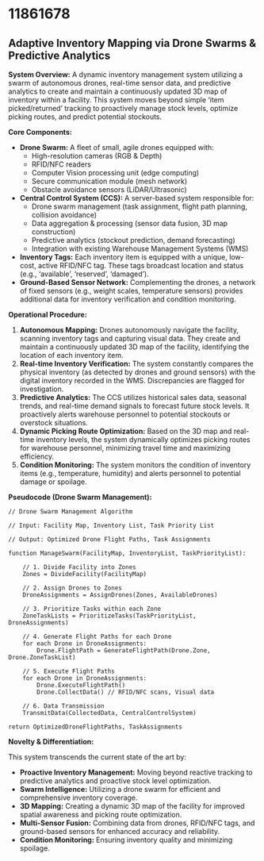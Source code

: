 # 11861678

## Adaptive Inventory Mapping via Drone Swarms & Predictive Analytics

**System Overview:** A dynamic inventory management system utilizing a swarm of autonomous drones, real-time sensor data, and predictive analytics to create and maintain a continuously updated 3D map of inventory within a facility. This system moves beyond simple ‘item picked/returned’ tracking to proactively manage stock levels, optimize picking routes, and predict potential stockouts.

**Core Components:**

*   **Drone Swarm:**  A fleet of small, agile drones equipped with:
    *   High-resolution cameras (RGB & Depth)
    *   RFID/NFC readers
    *   Computer Vision processing unit (edge computing)
    *   Secure communication module (mesh network)
    *   Obstacle avoidance sensors (LiDAR/Ultrasonic)
*   **Central Control System (CCS):**  A server-based system responsible for:
    *   Drone swarm management (task assignment, flight path planning, collision avoidance)
    *   Data aggregation & processing (sensor data fusion, 3D map construction)
    *   Predictive analytics (stockout prediction, demand forecasting)
    *   Integration with existing Warehouse Management Systems (WMS)
*   **Inventory Tags:** Each inventory item is equipped with a unique, low-cost, active RFID/NFC tag.  These tags broadcast location and status (e.g., ‘available’, ‘reserved’, ‘damaged’).
*   **Ground-Based Sensor Network:** Complementing the drones, a network of fixed sensors (e.g., weight scales, temperature sensors) provides additional data for inventory verification and condition monitoring.

**Operational Procedure:**

1.  **Autonomous Mapping:** Drones autonomously navigate the facility, scanning inventory tags and capturing visual data.  They create and maintain a continuously updated 3D map of the facility, identifying the location of each inventory item.
2.  **Real-time Inventory Verification:**  The system constantly compares the physical inventory (as detected by drones and ground sensors) with the digital inventory recorded in the WMS. Discrepancies are flagged for investigation.
3.  **Predictive Analytics:** The CCS utilizes historical sales data, seasonal trends, and real-time demand signals to forecast future stock levels.  It proactively alerts warehouse personnel to potential stockouts or overstock situations.
4.  **Dynamic Picking Route Optimization:**  Based on the 3D map and real-time inventory levels, the system dynamically optimizes picking routes for warehouse personnel, minimizing travel time and maximizing efficiency.
5.  **Condition Monitoring:** The system monitors the condition of inventory items (e.g., temperature, humidity) and alerts personnel to potential damage or spoilage.

**Pseudocode (Drone Swarm Management):**

```
// Drone Swarm Management Algorithm

// Input: Facility Map, Inventory List, Task Priority List

// Output: Optimized Drone Flight Paths, Task Assignments

function ManageSwarm(FacilityMap, InventoryList, TaskPriorityList):

    // 1. Divide Facility into Zones
    Zones = DivideFacility(FacilityMap)

    // 2. Assign Drones to Zones
    DroneAssignments = AssignDrones(Zones, AvailableDrones)

    // 3. Prioritize Tasks within each Zone
    ZoneTaskLists = PrioritizeTasks(TaskPriorityList, DroneAssignments)

    // 4. Generate Flight Paths for each Drone
    for each Drone in DroneAssignments:
        Drone.FlightPath = GenerateFlightPath(Drone.Zone, Drone.ZoneTaskList)

    // 5. Execute Flight Paths
    for each Drone in DroneAssignments:
        Drone.ExecuteFlightPath()
        Drone.CollectData() // RFID/NFC scans, Visual data

    // 6. Data Transmission
    TransmitData(CollectedData, CentralControlSystem)

return OptimizedDroneFlightPaths, TaskAssignments
```

**Novelty & Differentiation:**

This system transcends the current state of the art by:

*   **Proactive Inventory Management:** Moving beyond reactive tracking to predictive analytics and proactive stock level optimization.
*   **Swarm Intelligence:** Utilizing a drone swarm for efficient and comprehensive inventory coverage.
*   **3D Mapping:** Creating a dynamic 3D map of the facility for improved spatial awareness and picking route optimization.
*   **Multi-Sensor Fusion:** Combining data from drones, RFID/NFC tags, and ground-based sensors for enhanced accuracy and reliability.
*   **Condition Monitoring:** Ensuring inventory quality and minimizing spoilage.